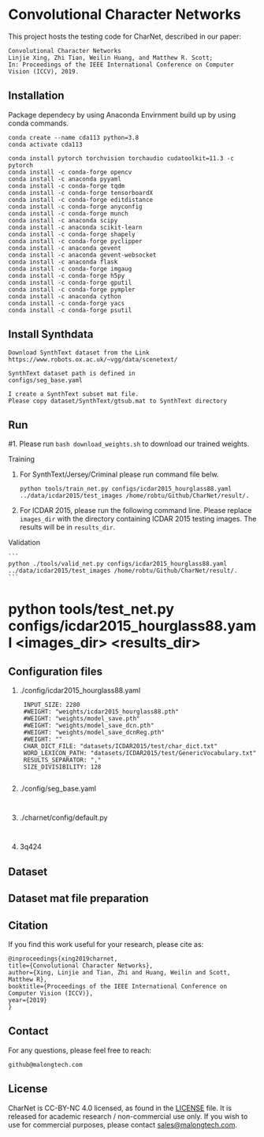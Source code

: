 # Convolutional Character Networks

This project hosts the testing code for CharNet, described in our paper:

    Convolutional Character Networks
    Linjie Xing, Zhi Tian, Weilin Huang, and Matthew R. Scott;
    In: Proceedings of the IEEE International Conference on Computer Vision (ICCV), 2019.

   
## Installation
Package dependecy by using Anaconda
Envirnment build up by using conda commands.

```
conda create --name cda113 python=3.8
conda activate cda113

conda install pytorch torchvision torchaudio cudatoolkit=11.3 -c pytorch
conda install -c conda-forge opencv
conda install -c anaconda pyyaml
conda install -c conda-forge tqdm
conda install -c conda-forge tensorboardX
conda install -c conda-forge editdistance
conda install -c conda-forge anyconfig
conda install -c conda-forge munch
conda install -c anaconda scipy
conda install -c anaconda scikit-learn
conda install -c conda-forge shapely
conda install -c conda-forge pyclipper
conda install -c anaconda gevent
conda install -c anaconda gevent-websocket
conda install -c anaconda flask
conda install -c conda-forge imgaug
conda install -c conda-forge h5py
conda install -c conda-forge gputil
conda install -c conda-forge pympler
conda install -c anaconda cython
conda install -c conda-forge yacs
conda install -c conda-forge psutil

```

## Install Synthdata

```
Download SynthText dataset from the Link
https://www.robots.ox.ac.uk/~vgg/data/scenetext/

SynthText dataset path is defined in 
configs/seg_base.yaml

I create a SynthText subset mat file. 
Please copy dataset/SynthText/gtsub.mat to SynthText directory

```



## Run
#1. Please run `bash download_weights.sh` to download our trained weights. 

Training
1. For SynthText/Jersey/Criminal please run command file belw. 
 
   ```
   python tools/train_net.py configs/icdar2015_hourglass88.yaml ../data/icdar2015/test_images /home/robtu/Github/CharNet/result/.    
   ``` 
2. For ICDAR 2015, please run the following command line. Please replace `images_dir` with the directory containing ICDAR 2015 testing images.
   The results will be in `results_dir`.

Validation

    ```
    python ./tools/valid_net.py configs/icdar2015_hourglass88.yaml ../data/icdar2015/test_images /home/robtu/Github/CharNet/result/.
    ```
    
#    python tools/test_net.py configs/icdar2015_hourglass88.yaml <images_dir> <results_dir>


## Configuration files
1. ./config/icdar2015_hourglass88.yaml
   ```
    INPUT_SIZE: 2280
    #WEIGHT: "weights/icdar2015_hourglass88.pth"
    #WEIGHT: "weights/model_save.pth"
    #WEIGHT: "weights/model_save_dcn.pth"
    #WEIGHT: "weights/model_save_dcnReg.pth"
    #WEIGHT: ""
    CHAR_DICT_FILE: "datasets/ICDAR2015/test/char_dict.txt"
    WORD_LEXICON_PATH: "datasets/ICDAR2015/test/GenericVocabulary.txt"
    RESULTS_SEPARATOR: ","
    SIZE_DIVISIBILITY: 128
       
   ``` 
2. ./config/seg_base.yaml
   ```
       
   ``` 
3. ./charnet/config/default.py
   ```
       
   ``` 
4. 3q424


## Dataset


## Dataset mat file preparation


## Citation

If you find this work useful for your research, please cite as:

    @inproceedings{xing2019charnet,
    title={Convolutional Character Networks},
    author={Xing, Linjie and Tian, Zhi and Huang, Weilin and Scott, Matthew R},
    booktitle={Proceedings of the IEEE International Conference on Computer Vision (ICCV)},
    year={2019}
    }
    
## Contact

For any questions, please feel free to reach: 
```
github@malongtech.com
```


## License

CharNet is CC-BY-NC 4.0 licensed, as found in the [LICENSE](LICENSE) file. It is released for academic research / non-commercial use only. If you wish to use for commercial purposes, please contact sales@malongtech.com.

